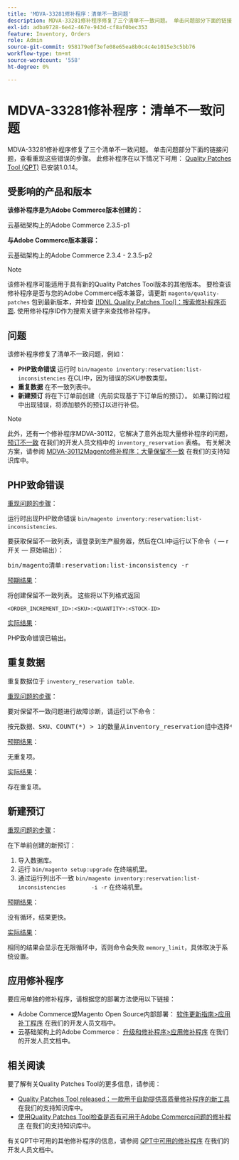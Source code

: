 ```yaml
---
title: 'MDVA-33281修补程序：清单不一致问题'
description: MDVA-33281修补程序修复了三个清单不一致问题。 单击问题部分下面的链接问题，查看重现这些错误的步骤。 安装[Quality Patches Tool (QPT)](/help/announcements/adobe-commerce-announcements/magento-quality-patches-released-new-tool-to-self-serve-quality-patches.md) 1.0.14后，即可使用此修补程序。
exl-id: adba9728-6e42-467e-943d-cf8af0bec353
feature: Inventory, Orders
role: Admin
source-git-commit: 958179e0f3efe08e65ea8b0c4c4e1015e3c5bb76
workflow-type: tm+mt
source-wordcount: '558'
ht-degree: 0%

---
```


# MDVA-33281修补程序：清单不一致问题

MDVA-33281修补程序修复了三个清单不一致问题。 单击问题部分下面的链接问题，查看重现这些错误的步骤。 此修补程序在以下情况下可用： [Quality Patches Tool (QPT)](/help/announcements/adobe-commerce-announcements/magento-quality-patches-released-new-tool-to-self-serve-quality-patches.md) 已安装1.0.14。

## 受影响的产品和版本

**该修补程序是为Adobe Commerce版本创建的：**

云基础架构上的Adobe Commerce 2.3.5-p1

**与Adobe Commerce版本兼容：**

云基础架构上的Adobe Commerce 2.3.4 - 2.3.5-p2

>[!NOTE]
>
>该修补程序可能适用于具有新的Quality Patches Tool版本的其他版本。 要检查该修补程序是否与您的Adobe Commerce版本兼容，请更新 `magento/quality-patches` 包到最新版本，并检查 [[!DNL Quality Patches Tool]：搜索修补程序页面](https://devdocs.magento.com/quality-patches/tool.html#patch-grid). 使用修补程序ID作为搜索关键字来查找修补程序。

## 问题

该修补程序修复了清单不一致问题，例如：

* **PHP致命错误** 运行时 `bin/magento inventory:reservation:list-inconsistencies` 在CLI中，因为错误的SKU参数类型。
* **重复数据** 在不一致列表中。
* **新建预订** 将在下订单前创建（先前实现基于下订单后的预订）。 如果订购过程中出现错误，将添加额外的预订以进行补偿。

>[!NOTE]
>
>此外，还有一个修补程序MDVA-30112，它解决了意外出现大量修补程序的问题， [预订不一致](https://devdocs.magento.com/guides/v2.4/inventory/inventory-cli-reference.html#what-causes-reservation-inconsistencies) 在我们的开发人员文档中的 `inventory_reservation` 表格。 有关解决方案，请参阅 [MDVA-30112Magento修补程序：大量保留不一致](/help/support-tools/patches-available-in-qpt-tool/v1-0-8/mdva-30112-magento-patch-large-number-reservation-inconsistencies.md) 在我们的支持知识库中。

## PHP致命错误

<u>重现问题的步骤</u>：

运行时出现PHP致命错误 `bin/magento inventory:reservation:list-inconsistencies`.

要获取保留不一致列表，请登录到生产服务器，然后在CLI中运行以下命令（ — r开关 — 原始输出）：

<pre>bin/magento清单:reservation:list-inconsistency -r</pre>

<u>预期结果</u>：

将创建保留不一致列表。 这些将以下列格式返回

```plaintext
<ORDER_INCREMENT_ID>:<SKU>:<QUANTITY>:<STOCK-ID>
```

<u>实际结果</u>：

PHP致命错误已输出。

## 重复数据

重复数据位于 `inventory_reservation table`.

<u>重现问题的步骤</u>：

要对保留不一致问题进行故障诊断，请运行以下命令：

<pre>按元数据、SKU、COUNT(*) &gt; 1的数量从inventory_reservation组中选择*、COUNT(*)</pre>

<u>预期结果</u>：

无重复项。

<u>实际结果</u>：

存在重复项。

## 新建预订

<u>重现问题的步骤</u>：

在下单前创建的新预订：

1. 导入数据库。
1. 运行 `bin/magento setup:upgrade` 在终端机里。
1. 通过运行列出不一致 `bin/magento inventory:reservation:list-inconsistencies        -i -r` 在终端机里。

<u>预期结果</u>：

没有循环，结果更快。

<u>实际结果</u>：

相同的结果会显示在无限循环中，否则命令会失败 `memory_limit`，具体取决于系统设置。

## 应用修补程序

要应用单独的修补程序，请根据您的部署方法使用以下链接：

* Adobe Commerce或Magento Open Source内部部署： [软件更新指南>应用补丁程序](https://devdocs.magento.com/guides/v2.4/comp-mgr/patching/mqp.html) 在我们的开发人员文档中。
* 云基础架构上的Adobe Commerce： [升级和修补程序>应用修补程序](https://devdocs.magento.com/cloud/project/project-patch.html) 在我们的开发人员文档中。

## 相关阅读

要了解有关Quality Patches Tool的更多信息，请参阅：

* [Quality Patches Tool released：一款用于自助提供高质量修补程序的新工具](/help/announcements/adobe-commerce-announcements/magento-quality-patches-released-new-tool-to-self-serve-quality-patches.md) 在我们的支持知识库中。
* [使用Quality Patches Tool检查是否有可用于Adobe Commerce问题的修补程序](/help/support-tools/patches-available-in-qpt-tool/check-patch-for-magento-issue-with-magento-quality-patches.md) 在我们的支持知识库中。

有关QPT中可用的其他修补程序的信息，请参阅 [QPT中可用的修补程序](https://devdocs.magento.com/quality-patches/tool.html#patch-grid) 在我们的开发人员文档中。
